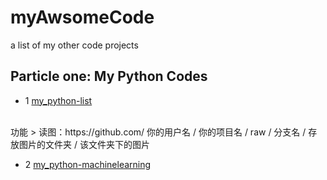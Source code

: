 # myAwsomeCode

a list of my other code projects


## Particle one: My Python Codes 

* 1 [my_python-list](https://github.com/ZhenhLi/my_python-test "悬停显示")
<br>
功能
> 读图：https://github.com/ 你的用户名 / 你的项目名 / raw / 分支名 / 存放图片的文件夹 / 该文件夹下的图片


<br>


* 2 [my_python-machinelearning](https://github.com/ZhenhLi/my_python-machinelearning)
